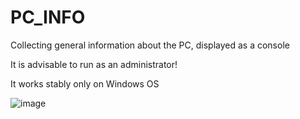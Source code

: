 # PC_INFO
Collecting general information about the PC, displayed as a console

It is advisable to run as an administrator!

It works stably only on Windows OS

![image](https://user-images.githubusercontent.com/104412752/225310868-18a8afbb-a6d9-45d5-8c6c-af4bb7fc65b6.png)

